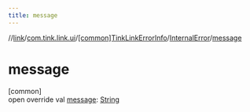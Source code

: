 ```yaml
---
title: message
---
```

//[link](../../../../index.html)/[com.tink.link.ui](../../index.html)/[[common]TinkLinkErrorInfo](../index.html)/[InternalError](index.html)/[message](message.html)



# message



[common]\
open override val [message](message.html): [String](https://kotlinlang.org/api/latest/jvm/stdlib/kotlin/-string/index.html)




